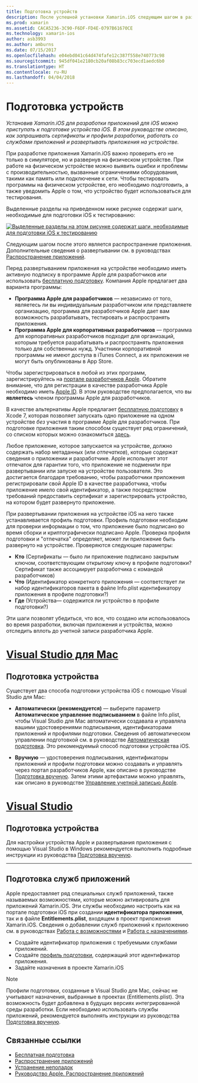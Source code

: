 ```yaml
---
title: Подготовка устройств
description: После успешной установки Xamarin.iOS следующим шагом в разработке приложений для iOS является подготовка устройства iOS. В этом руководстве рассматривается запрос сертификатов и профилей разработки, работа со службами приложений и развертывание приложения на устройстве.
ms.prod: xamarin
ms.assetid: CACA5236-3C90-F6DF-FD4E-0797B61670CE
ms.technology: xamarin-ios
author: asb3993
ms.author: amburns
ms.date: 07/15/2017
ms.openlocfilehash: e04ebd041c64d474fafe12c387f558e740773c98
ms.sourcegitcommit: 945df041e2180cb20af08b83cc703ecd1aedc6b0
ms.translationtype: HT
ms.contentlocale: ru-RU
ms.lasthandoff: 04/04/2018
---
```

# <a name="device-provisioning"></a>Подготовка устройств

_Установив Xamarin.iOS для разработки приложений для iOS можно приступать к подготовке устройства iOS. В этом руководстве описано, как запрашивать сертификаты и профили разработки, работать со службами приложений и развертывать приложения на устройстве._

При разработке приложения Xamarin.iOS важно проверить его не только в симуляторе, но и развернув на физическом устройстве. При работе на физическом устройстве можно выявить ошибки и проблемы с производительностью, вызванные ограничениями оборудования, такими как память или подключение к сети. Чтобы тестировать программы на физическом устройстве, его необходимо *подготовить*, а также уведомить Apple о том, что устройство будет использоваться для тестирования.

Выделенные разделы на приведенном ниже рисунке содержат шаги, необходимые для подготовки iOS к тестированию:

[![](images/provisioningdiagram.png "Выделенные разделы на этом рисунке содержат шаги, необходимые для подготовки iOS к тестированию")](images/provisioningdiagram.png#lightbox)

Следующим шагом после этого является распространение приложения. Дополнительные сведения о развертывании см. в руководствах [Распространение приложений](~/ios/deploy-test/app-distribution/index.md).

Перед развертыванием приложения на устройстве необходимо иметь активную подписку в программе Apple для разработчиков *или* использовать [бесплатную подготовку](~/ios/get-started/installation/device-provisioning/free-provisioning.md). Компания Apple предлагает два варианта программы:

- **Программа Apple для разработчиков** — независимо от того, являетесь ли вы индивидуальным разработчиком или представляете организацию, программа для разработчиков Apple дает вам возможность разрабатывать, тестировать и распространять приложения.
- **Программа Apple для корпоративных разработчиков** — программа для корпоративных разработчиков подходит для организаций, которым требуется разрабатывать и распространять приложения только для собственных нужд. Участники корпоративной программы не имеют доступа в iTunes Connect, а их приложения не могут быть опубликованы в App Store.


Чтобы зарегистрироваться в любой из этих программ, зарегистрируйтесь на [портале разработчиков Apple](https://developer.apple.com/programs/enroll/). Обратите внимание, что для регистрации в качестве разработчика Apple необходимо иметь [Apple ID](https://appleid.apple.com/). В этом руководстве предполагается, что вы **являетесь** членом программы Apple для разработчиков.

В качестве альтернативы Apple предлагает [бесплатную подготовку](~/ios/get-started/installation/device-provisioning/free-provisioning.md) в Xcode 7, которая позволяет запускать одно приложение на одном устройстве *без* участия в программе Apple для разработчиков. При подготовке приложения таким способом существует ряд ограничений, со списком которых можно ознакомиться [здесь](~/ios/get-started/installation/device-provisioning/free-provisioning.md#limitations).

Любое приложение, которое запускается на устройстве, должно содержать набор метаданных (или *отпечатков*), которые содержат сведения о приложении и разработчике. Apple использует этот отпечаток для гарантии того, что приложение не подменили при развертывании или запуске на устройстве пользователя. Это достигается благодаря требованию, чтобы разработчики приложения регистрировали свой Apple ID в качестве разработчика, чтобы приложение имело свой идентификатор, а также посредством требований предоставить сертификат и зарегистрировать устройство, на котором будет развернуто приложение.

При развертывании приложения на устройстве iOS на него также устанавливается профиль подготовки. Профиль подготовки необходим для проверки информации о том, что приложение было подписано во время сборки и криптографически подписано Apple. Проверка профиля подготовки и "отпечатка" определяет, может ли приложение быть развернуто на устройстве. Проверяются следующие параметры:

- **Кто** (Сертификаты — было ли приложение подписано закрытым ключом, соответствующим открытому ключу в профиле подготовки? Сертификат также ассоциирует разработчика с командой разработчиков)
- **Что** (Идентификатор конкретного приложения — соответствует ли набор идентификаторов пакета в файле Info.plist идентификатору приложения в профиле подготовки?)
- **Где** (Устройства— содержится ли устройство в профиле подготовки?)

Эти шаги позволят убедиться, что все, что создано или использовалось во время разработки, включая приложения и устройства, можно отследить вплоть до учетной записи разработчика Apple.

<a name="Provisioning_Profile" />

# <a name="visual-studio-for-mactabvsmac"></a>[Visual Studio для Mac](#tab/vsmac)

## <a name="provisioning-your-device"></a>Подготовка устройства

Существует два способа подготовки устройства iOS с помощью Visual Studio для Mac:

* **Автоматически (рекомендуется)** — выберите параметр **Автоматическое управление подписыванием** в файле Info.plist, чтобы Visual Studio для Mac автоматически создавала и управляла вашими удостоверениями подписывания, идентификаторами приложений и профилями подготовки.  Сведения об автоматическом управлении подготовкой см. в руководстве [Автоматическая подготовка](automatic-provisioning.md). Это рекомендуемый способ подготовки устройства iOS.

* **Вручную** — удостоверения подписывания, идентификаторы приложений и профили подготовки можно создавать и управлять через портал разработчиков Apple, как описано в руководстве [Подготовка вручную](manual-provisioning.md). Затем этими артефактами можно управлять, как описано в руководстве [Управление учетной записью Apple](~/cross-platform/macios/apple-account-management.md).

# <a name="visual-studiotabvswin"></a>[Visual Studio](#tab/vswin)

## <a name="provisioning-your-device"></a>Подготовка устройства

Для настройки устройства Apple и развертывания приложения с помощью Visual Studio в Windows рекомендуется выполнить подробные инструкции из руководства [Подготовка вручную](manual-provisioning.md).

-----

<a name="appservices" />

## <a name="provisioning-for-application-services"></a>Подготовка служб приложений

Apple предоставляет ряд специальных служб приложений, также называемых возможностями, которые можно активировать для приложений Xamarin.iOS. Эти службы необходимо настроить как на портале подготовки iOS при создании **идентификатора приложения**, так и в файле **Entitlements.plist**, входящем в проект приложения Xamarin.iOS. Сведения о добавлении служб приложений к приложению см. в руководствах [Работа с возможностями](~/ios/deploy-test/provisioning/capabilities/index.md) и [Работа с назначениями](~/ios/deploy-test/provisioning/entitlements.md).

* Создайте идентификатор приложения с требуемыми службами приложений.
* Создайте [профиль подготовки](#Provisioning_Profile), содержащий этот идентификатор приложения.
* Задайте назначения в проекте Xamarin.iOS

> [!NOTE]
> Профили подготовки, созданные в Visual Studio для Mac, сейчас не учитывают назначения, выбранные в проектах (Entitlements.plist). Эта возможность будет добавлена в будущих версиях интегрированной среды разработки. Если необходимо использовать службы приложений, рекомендуется выполнять инструкции из руководства [Подготовка вручную](manual-provisioning.md).

## <a name="related-links"></a>Связанные ссылки

- [Бесплатная подготовка](~/ios/get-started/installation/device-provisioning/free-provisioning.md)
- [Распространение приложений](~/ios/deploy-test/app-distribution/index.md)
- [Устранение неполадок](~/ios/deploy-test/troubleshooting.md)
- [Руководство Apple. Распространение приложений](https://developer.apple.com/library/ios/documentation/IDEs/Conceptual/AppDistributionGuide/Introduction/Introduction.html)
